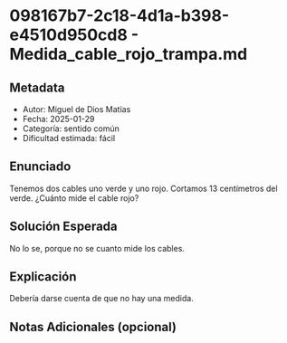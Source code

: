 # 098167b7-2c18-4d1a-b398-e4510d950cd8 - Medida_cable_rojo_trampa.md

## Metadata
- Autor: Miguel de Dios Matías
- Fecha: 2025-01-29
- Categoría: sentido común
- Dificultad estimada: fácil

## Enunciado

Tenemos dos cables uno verde y uno rojo. Cortamos 13 centímetros del verde. ¿Cuánto mide el cable rojo?


## Solución Esperada

No lo se, porque no se cuanto mide los cables.

## Explicación

Debería darse cuenta de que no hay una medida.

## Notas Adicionales (opcional)
